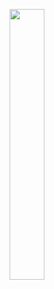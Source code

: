 <p align="center">
  <img src="https://64.media.tumblr.com/0298e67e6f3be743d44e340875b0b187/e360e2be1fcba09b-9c/s540x810/2a221d93c8d1c8caa75d8739fd81742d8c40d551.gifv" width=35%>
</p>
